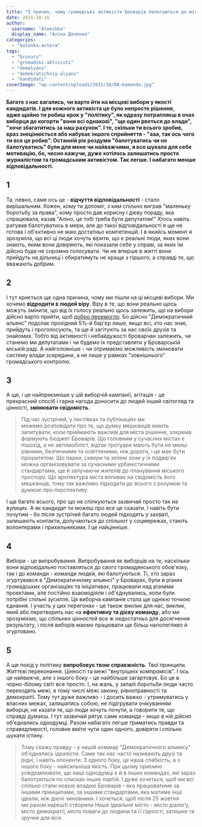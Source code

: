```yaml
---
title: "5 причин, чому громадські активісти Броварів балотуються до міської ради"
date: 2015-10-16
author: 
  username: "Aleechka"
  display_name: "Аліна Дяченко"
categories: 
  - "kolonka-avtora"
tags: 
  - "brovary"
  - "gromadski-aktivisti"
  - "demalyans"
  - "demokratichniy-alyans"
  - "kandidati"
coverImage: "wp-content/uploads/2015/10/DA-komanda.jpg"
---
```


**Багато з нас вагались, чи варто йти на місцеві вибори у якості кандидатів. І для кожного активіста це було непросте рішення, адже щойно ти робиш крок у "політику", як одразу потрапляєш в очах виборця до когорти "вони всі однакові", "ще один рветься до влади", "хоче збагатитись за наш рахунок". І те, скільки ти всього зробив, враз знецінюється або набуває іншого сприйняття - "ааа, так ось чого ти все це робив". Останній рік роздуми "балотуватись чи не балотуватись" були для мене чи найважчими, я все шукала для себе мотивацію, бо, чесно кажучи, дуже хотілось залишатись просто журналістом та громадським активістом. Так легше. І набагато менше відповідальності.**

## 1

Та, певно, саме ось це - **відчуття відповідальності** - стало вирішальним. Кожен, кому ти допоміг, з ким спільно виграв "маленьку боротьбу за права", кому просто дав корисну і дієву пораду, яка спрацювала, казав "Аліно, це тобі треба бути депутатом!" Хтось навіть ратував балотуватись в мери, але до такої відповідальності я ще не готова і об'єктивно не маю достатньо компетенцій. І в якийсь момент я зрозуміла, що всі ці люди хочуть вірити, що є реальні люди, яких вони знають, яким вони довіряють, які показали себе у справі, за яких їм дійсно буде не соромно голосувати. Чи не вперше в житті вони прийдуть на дільниці і обиратимуть не краще з гіршого, а справді те, що вважають добрим.

## 2

І тут криється ще одна причина, чому ми пішли на ці місцеві вибори. Ми хочемо **відродити в людей віру**. Віру в те, що вони реально щось можуть змінити, що від їх голосу реально щось залежить, що на вибори дійсно варто прийти, щоб [добро перемогло](https://www.facebook.com/groups/brovary.DA/). Бо дійсно "Демократичний альянс" подолає прохідний 5%-й бар'єр лише, якщо всі, хто нас знає, прийдуть і проголосують, та ще й загітують за нас своїх друзів та знайомих. Тобто від активності і небайдужості броварчан залежить, чи станемо ми депутатами і чи будемо їх представляти у Броварській міській раді. А найголовніше - чи отримаємо можливість змінювати систему влади зсередини, а не лише у рамках "зовнішнього" громадського контролю.

## 3

А ще, і це найприємніше у цій виборчій кампанії, агітація - це прекрасний спосіб і гарна нагода доносити до людей інший світогляд та цінності, **змінювати свідомість**.

> Під час зустрічей, у листівках та публікаціях ми можемо розповідати про те, що думку мешканців мають запитувати, коли приймають важливі для міста рішення, зокрема формують бюджет Броварів. Що головним у сучасних містах є пішохід, а не автомобіліст, відтак тротуари мають бути не менш рівними, безпечними та освітленими, ніж дороги, і це має бути пріоритетом. Що парки, сквери та зелені зони у їх подвір'ях можна організовувати за сучасними урбаністичними стандартами, ще й залучаючи жителів до планування міського простору. Що архітектура міста впливає на свідомість його мешканців, тому так важливо підходити до всього з розумом та думкою про перспективу.

І ще багато всього, про що не спілкуються зазвичай просто так на вулицях. А як кандидат ти можеш про все це сказати. І навіть бути почутим - бо після зустрічей багато людей підходять у захваті, залишають контакти, долучаються до спільнот у соцмережах, стають волонтерами і прихильниками. І це найцінніше.

## 4

Вибори - це випробування. Випробування як виборців на те, наскільки вони відповідально поставляться до свого громадянського обов'язку, так і до команди - команди людей, які балотуються. Ті, хто зараз згуртувався в "Демократичному альянсі" у Броварах, були в різних громадських організаціях та ініціативах, працювали над різними проектами, але постійно взаємодіяли і об'єднувались, коли були потрібні спільні зусилля. Ця виборча кампанія стала ще однією точкою єднання. І участь у цих перегонах - це також виклик для нас, виклик, який або перетворить нас на **ефективну та дієву команду**, або ми зрозуміємо, що спільних цінностей все ж недостатньо для досягнення результату, і після виборів маємо працювати ще більш наполегливо й згуртовано.

## 5

А ще похід у політику **випробовує твою справжність**. Твої принципи. Життєві переконання. Цінності та межі "внутрішніх компромісів". І ось це найважче, але з іншого боку - це найбільше загартовує. Бо це в чорно-білому світі все просто. І, на жаль, у запалі боротьби люди часто переходять межі, в тому числі межі закону, рівноправності та демократії. Тому тут дуже важливо - і досить важко - утримуватись у власних межах, залишатись собою, не підігрувати очікуванням виборця, не казати те, що люди хочуть почути, а говорити те, що справді думаєш. І тут зазвичай рятує саме команда - якщо в ній дійсно об'єднались однодумці. Разом набагато легше триматись правди та справедливості, головне вміти чути один одного, довіряти і спільно шукати істину.

> Тому скажу правду - у нашій команді "Демократичного альянсу" об'єднались ідеалісти. Саме так нас часто називають друзі та рідні, і навіть опоненти. З одного боку, це наша слабкість, а з іншого боку - найсильніша якість. При цьому приємно усвідомлювати, що наші однодумці є й в інших командах, які зараз балотуються по списках інших партій. І дуже хочеться, щоб ми всі спільно стали новою владою Броварів - яка працюватиме за іншими принципами, за іншими стандартами, яка матиме інші ідеали, ніж діючі чиновники. І хочеться, щоб після 25 жовтня ми разом нарешті створили Наше ідеальне місто - місто діалогу, місто демократії, місто поваги до людини та її гідності, затишне та зручне для всіх.
